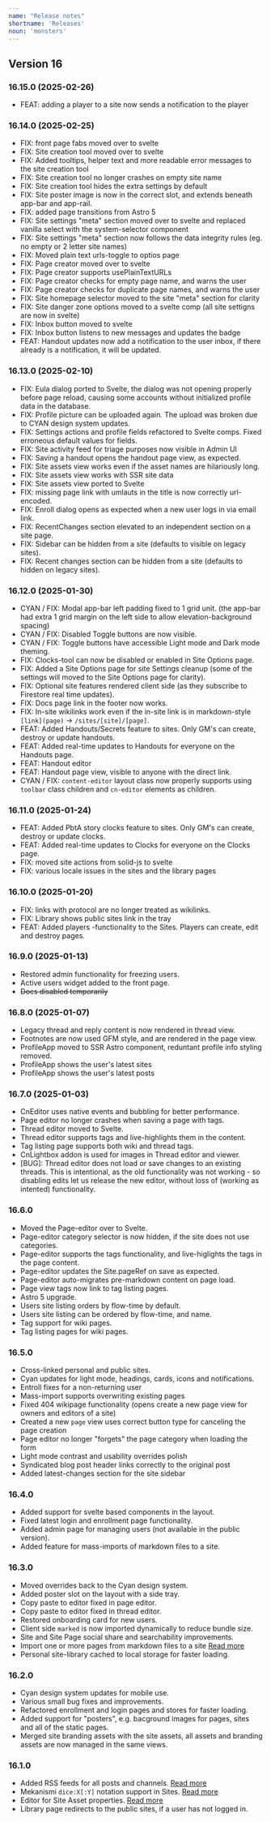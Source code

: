 ```yaml
---
name: "Release notes"
shortname: 'Releases'
noun: 'monsters'
---
```

## Version 16

### 16.15.0 (2025-02-26)
- FEAT: adding a player to a site now sends a notification to the player

### 16.14.0 (2025-02-25)
- FIX: front page fabs moved over to svelte
- FIX: Site creation tool moved over to svelte
- FIX: Added tooltips, helper text and more readable error messages to the site creation tool
- FIX: Site creation tool no longer crashes on empty site name
- FIX: Site creation tool hides the extra settings by default
- FIX: Site poster image is now in the correct slot, and extends beneath app-bar and app-rail.
- FIX: added page transitions from Astro 5
- FIX: Site settings "meta" section moved over to svelte and replaced vanilla select with the system-selector component
- FIX: Site settings "meta" section now follows the data integrity rules (eg. no empty or 2 letter site names)
- FIX: Moved plain text urls-toggle to optios page
- FIX: Page creator moved over to svelte
- FIX: Page creator supports usePlainTextURLs
- FIX: Page creator checks for empty page name, and warns the user
- FIX: Page creator checks for duplicate page names, and warns the user
- FIX: Site homepage selector moved to the site "meta" section for clarity
- FIX: Site danger zone options moved to a svelte comp (all site settigns are now in svelte)
- FIX: Inbox button moved to svelte
- FIX: Inbox button listens to new messages and updates the badge
- FEAT: Handout updates now add a notification to the user inbox, if there already is a notification, it will be updated.

### 16.13.0 (2025-02-10)
- FIX: Eula dialog ported to Svelte, the dialog was not opening properly before page reload, causing some accounts without initialized profile data in the database.
- FIX: Profile picture can be uploaded again. The upload was broken due to CYAN design system updates.
- FIX: Settings actions and profile fields refactored to Svelte comps. Fixed erroneous default values for fields.
- FIX: Site activity feed for triage purposes now visible in Admin UI
- FIX: Saving a handout opens the handout page view, as expected.
- FIX: Site assets view works even if the asset names are hilariously long.
- FIX: Site assets view works with SSR site data
- FIX: Site assets view ported to Svelte
- FIX: missing page link with umlauts in the title is now correctly url-encoded.
- FIX: Enroll dialog opens as expected when a new user logs in via email link.
- FIX: RecentChanges section elevated to an independent section on a site page.
- FIX: Sidebar can be hidden from a site (defaults to visible on legacy sites).
- FIX: Recent changes section can be hidden from a site (defaults to hidden on legacy sites).

### 16.12.0 (2025-01-30)
- CYAN / FIX: Modal app-bar left padding fixed to 1 grid unit. (the app-bar had extra 1 grid margin on the left side to allow elevation-background spacing)
- CYAN / FIX: Disabled Toggle buttons are now visible.
- CYAN / FIX: Toggle buttons have accessible Light mode and Dark mode theming.
- FIX: Clocks-tool can now be disabled or enabled in Site Options page.
- FIX: Added a Site Options page for site Settings cleanup (some of the settings will moved to the Site Options page for clarity).
- FIX: Optional site features rendered client side (as they subscribe to Firestore real time updates).
- FIX: Docs page link in the footer now works.
- FIX: In-site wikilinks work even if the in-site link is in markdown-style `[link](page)` -> `/sites/[site]/[page]`.
- FEAT: Added Handouts/Secrets feature to sites. Only GM's can create, destroy or update handouts.
- FEAT: Added real-time updates to Handouts for everyone on the Handouts page.
- FEAT: Handout editor
- FEAT: Handout page view, visible to anyone with the direct link.
- CYAN / FIX: `content-editor` layout class now properly supports using `toolbar` class children and `cn-editor` elements as children.

### 16.11.0 (2025-01-24)
- FEAT: Added PbtA story clocks feature to sites. Only GM's can create, destroy or update clocks.
- FEAT: Added real-time updates to Clocks for everyone on the Clocks page.
- FIX: moved site actions from solid-js to svelte
- FIX: various locale issues in the sites and the library pages

### 16.10.0 (2025-01-20)
- FIX: links with protocol are no longer treated as wikilinks.
- FIX: Library shows public sites link in the tray
- FEAT: Added players -functionality to the Sites. Players can create, edit and destroy pages.

### 16.9.0 (2025-01-13)
- Restored admin functionality for freezing users.
- Active users widget added to the front page.
- <strike>Docs disabled temporarily</strike>

### 16.8.0 (2025-01-07)
- Legacy thread and reply content is now rendered in thread view.
- Footnotes are now used GFM style, and are rendered in the page view.
- ProfileApp moved to SSR Astro component, reduntant profile info styling removed.
- ProfileApp shows the user's latest sites
- ProfileApp shows the user's latest posts

### 16.7.0 (2025-01-03)
- CnEditor uses native events and bubbling for better performance.
- Page editor no longer crashes when saving a page with tags.
- Thread editor moved to Svelte.
- Thread editor supports tags and live-highlights them in the content.
- Tag listing page supports both wiki and thread tags.
- CnLightbox addon is used for images in Thread editor and viewer.
- \[BUG]: Thread editor does not load or save changes to an existing threads. This is intentional, as the old functionality was not working - so disabling edits let us release the new editor, without loss of (working as intented) functionality.

### 16.6.0
- Moved the Page-editor over to Svelte.
- Page-editor category selector is now hidden, if the site does not use categories.
- Page-editor supports the tags functionality, and live-higlights the tags in the page content.
- Page-editor updates the Site.pageRef on save as expected.
- Page-editor auto-migrates pre-markdown content on page load.
- Page view tags now link to tag listing pages.
- Astro 5 upgrade.
- Users site listing orders by flow-time by default.
- Users site listing can be ordered by flow-time, and name.
- Tag support for wiki pages.
- Tag listing pages for wiki pages.

### 16.5.0
- Cross-linked personal and public sites.
- Cyan updates for light mode, headings, cards, icons and notifications.
- Entroll fixes for a non-returning user
- Mass-import supports overwriting existing pages
- Fixed 404 wikipage functionality (opens create a new page view for owners and editors of a site)
- Created a new `page` view uses correct button type for canceling the page creation
- Page editor no longer "forgets" the page category when loading the form
- Light mode contrast and usability overrides polish
- Syndicated blog post header links correctly to the original post
- Added latest-changes section for the site sidebar

### 16.4.0
- Added support for svelte based components in the layout.
- Fixed latest login and enrollment page functionality.
- Added admin page for managing users (not available in the public version).
- Added feature for mass-imports of markdown files to a site.

### 16.3.0
- Moved overrides back to the Cyan design system.
- Added poster slot on the layout with a side tray.
- Copy paste to editor fixed in page editor.
- Copy paste to editor fixed in thread editor.
- Restored onboarding card for new users.
- Client side `marked` is now imported dynamically to reduce bundle size.
- Site and Site Page social share and searchability improvements.
- Import one or more pages from markdown files to a site [Read more](/docs/fi/11-imports)
- Personal site-library cached to local storage for faster loading.

### 16.2.0
- Cyan design system updates for mobile use.
- Various small bug fixes and improvements.
- Refactored enrollment and login pages and stores for faster loading.
- Added support for "posters", e.g. bacground images for pages, sites and all of the static pages.
- Merged site branding assets with the site assets, all assets and branding assets are now managed in the same views.

### 16.1.0
- Added RSS feeds for all posts and channels. [Read more](/docs/fi/01-index)
- Mekanismi `dice:X[:Y]` notation support in Sites. [Read more](/docs/fi/10-wikisyntax)
- Editor for Site Asset properties. [Read more](/docs/fi/73-asset-management)
- Library page redirects to the public sites, if a user has not logged in.
